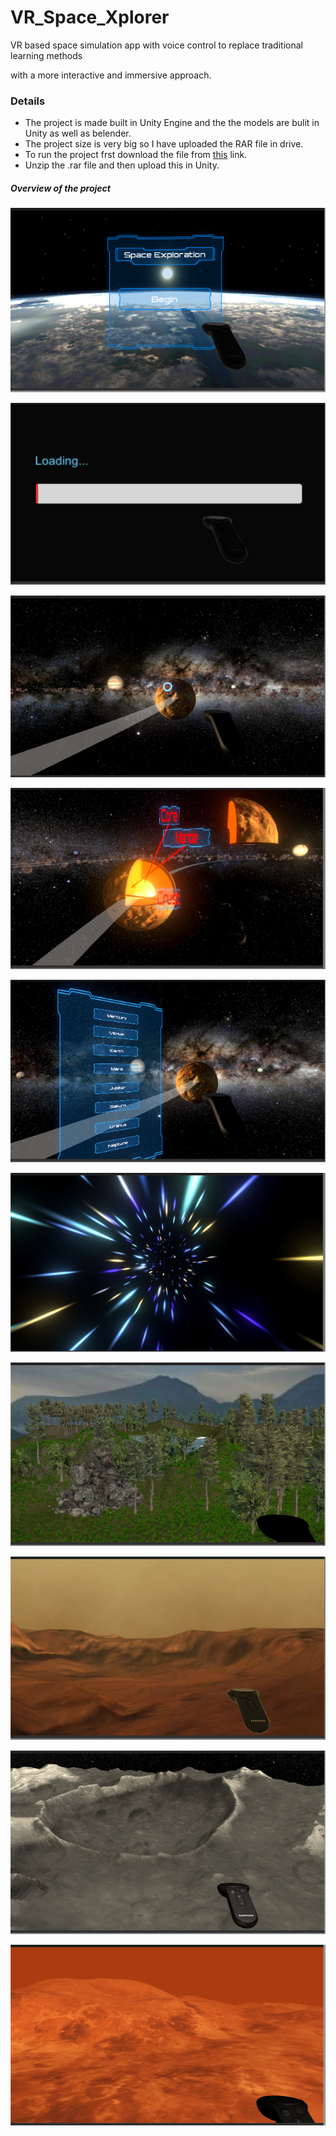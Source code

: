# VR_Space_Xplorer

VR based space simulation app with voice control  to replace traditional learning methods

with a more interactive and immersive approach.

### **Details**

* The project is made built in Unity Engine and the the models are bulit in Unity as well as belender.
* The project size is very big so I have uploaded the RAR file in drive.
* To run the project frst download the file from [this](https://drive.google.com/file/d/17vwVHaql56WEw6-Z26zz7UBGswMzbqBh/view?usp=sharing) link.
* Unzip the .rar file and then upload this in Unity.

##### Overview of the project

![Main Menu](Project_Screenshots/MainMenu.PNG)

![Loading](Project_Screenshots/LoadingScreen.PNG)

![Space Explorer](Project_Screenshots\SpaceExplorer.PNG)

![Warpping](Project_Screenshots\InnerCoreInfo.PNG)

![Teleport](Project_Screenshots\TeleportPanel.PNG)

![Warpping](Project_Screenshots\TeleportEffect.PNG)

![Earth](Project_Screenshots\Earth.PNG)

![Warpping](Project_Screenshots\Mars.PNG)

![Warpping](Project_Screenshots\Mercury.PNG)

![Warpping](Project_Screenshots\Venus.PNG)
